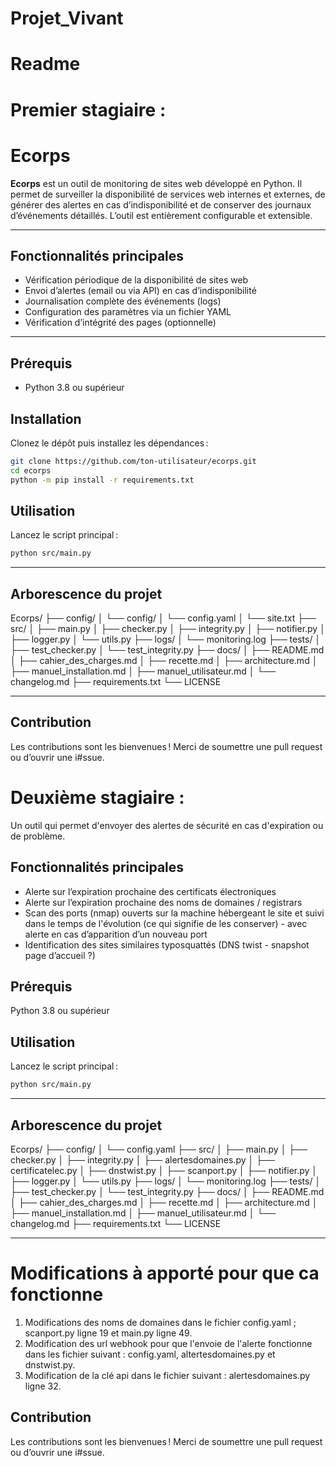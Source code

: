 # Projet_Vivant

# Readme

# Premier stagiaire :

# Ecorps

**Ecorps** est un outil de monitoring de sites web développé en Python. Il permet de surveiller la disponibilité de services web internes et externes, de générer des alertes en cas d’indisponibilité et de conserver des journaux d’événements détaillés. L’outil est entièrement configurable et extensible.

---

## Fonctionnalités principales

- Vérification périodique de la disponibilité de sites web
- Envoi d’alertes (email ou via API) en cas d’indisponibilité
- Journalisation complète des événements (logs)
- Configuration des paramètres via un fichier YAML
- Vérification d’intégrité des pages (optionnelle)

---

## Prérequis

- Python 3.8 ou supérieur

## Installation

Clonez le dépôt puis installez les dépendances :

```bash
git clone https://github.com/ton-utilisateur/ecorps.git
cd ecorps
python -m pip install -r requirements.txt
```

## Utilisation

Lancez le script principal :

```bash
python src/main.py
```

---

## Arborescence du projet

Ecorps/
├── config/
│   └── config/
│     └── config.yaml
│     └── site.txt
├── src/
│   ├── main.py
│   ├── checker.py
│   ├── integrity.py
│   ├── notifier.py
│   ├── logger.py
│   └── utils.py
├── logs/
│   └── monitoring.log
├── tests/
│   ├── test_checker.py
│   └── test_integrity.py
├── docs/
│   ├── README.md
│   ├── cahier_des_charges.md
│   ├── recette.md
│   ├── architecture.md
│   ├── manuel_installation.md
│   ├── manuel_utilisateur.md
│   └── changelog.md
├── requirements.txt
└── LICENSE

---

## Contribution

Les contributions sont les bienvenues ! Merci de soumettre une pull request ou d’ouvrir une i#ssue.

# Deuxième stagiaire :  

Un outil qui permet d'envoyer des alertes de sécurité en cas d'expiration ou de problème.

## Fonctionnalités principales

- Alerte sur l’expiration prochaine des certificats électroniques
- Alerte sur l’expiration prochaine des noms de domaines / registrars
- Scan des ports (nmap) ouverts sur la machine hébergeant le site et suivi dans le temps de l'évolution (ce qui signifie de les conserver) - avec alerte en cas d’apparition d’un nouveau port
- Identification des sites similaires typosquattés (DNS twist - snapshot page d’accueil ?)

## Prérequis

Python 3.8 ou supérieur

## Utilisation

Lancez le script principal :

```bash
python src/main.py
```

---

## Arborescence du projet

Ecorps/
├── config/
│   └── config.yaml
├── src/
│   ├── main.py
│   ├── checker.py
│   ├── integrity.py
│   ├── alertesdomaines.py
│   ├── certificatelec.py
│   ├── dnstwist.py
│   ├── scanport.py
│   ├── notifier.py
│   ├── logger.py
│   └── utils.py
├── logs/
│   └── monitoring.log
├── tests/
│   ├── test_checker.py
│   └── test_integrity.py
├── docs/
│   ├── README.md
│   ├── cahier_des_charges.md
│   ├── recette.md
│   ├── architecture.md
│   ├── manuel_installation.md
│   ├── manuel_utilisateur.md
│   └── changelog.md
├── requirements.txt
└── LICENSE

---
# Modifications à apporté pour que ca fonctionne 

1. Modifications des noms de domaines dans le fichier config.yaml ; scanport.py ligne 19 et main.py ligne 49.
2. Modification des url webhook pour que l'envoie de l'alerte fonctionne dans les fichier suivant : config.yaml, altertesdomaines.py et dnstwist.py.
3. Modification de la clé api dans le fichier suivant : alertesdomaines.py ligne 32. 

## Contribution

Les contributions sont les bienvenues ! Merci de soumettre une pull request ou d’ouvrir une i#ssue.
